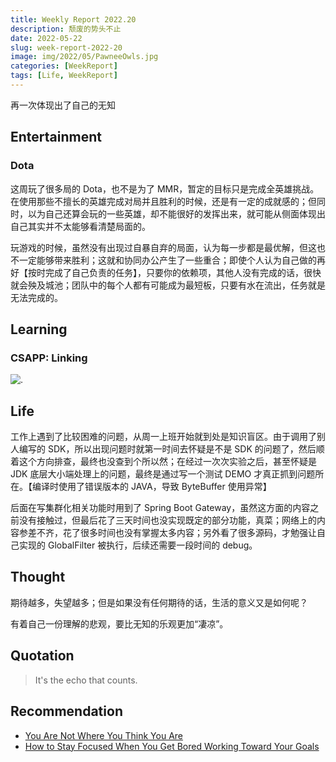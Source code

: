 ```yaml
---
title: Weekly Report 2022.20
description: 颓废的势头不止
date: 2022-05-22
slug: week-report-2022-20
image: img/2022/05/PawneeOwls.jpg
categories: [WeekReport]
tags: [Life, WeekReport]
---
```


再一次体现出了自己的无知

## Entertainment

### Dota

这周玩了很多局的 Dota，也不是为了 MMR，暂定的目标只是完成全英雄挑战。在使用那些不擅长的英雄完成对局并且胜利的时候，还是有一定的成就感的；但同时，以为自己还算会玩的一些英雄，却不能很好的发挥出来，就可能从侧面体现出自己其实并不太能够看清楚局面的。

玩游戏的时候，虽然没有出现过自暴自弃的局面，认为每一步都是最优解，但这也不一定能够带来胜利；这就和协同办公产生了一些重合；即使个人认为自己做的再好【按时完成了自己负责的任务】，只要你的依赖项，其他人没有完成的话，很快就会殃及城池；团队中的每个人都有可能成为最短板，只要有水在流出，任务就是无法完成的。

## Learning

### CSAPP: Linking

![.](img/2022/05/compile.png)

## Life

工作上遇到了比较困难的问题，从周一上班开始就到处是知识盲区。由于调用了别人编写的 SDK，所以出现问题时就第一时间去怀疑是不是 SDK 的问题了，然后顺着这个方向排查，最终也没查到个所以然；在经过一次次实验之后，甚至怀疑是 JDK 底层大小端处理上的问题，最终是通过写一个测试 DEMO 才真正抓到问题所在。【编译时使用了错误版本的 JAVA，导致 ByteBuffer 使用异常】

后面在写集群化相关功能时用到了 Spring Boot Gateway，虽然这方面的内容之前没有接触过，但最后花了三天时间也没实现既定的部分功能，真菜；网络上的内容参差不齐，花了很多时间也没有掌握太多内容；另外看了很多源码，才勉强让自己实现的 GlobalFilter 被执行，后续还需要一段时间的 debug。

## Thought

期待越多，失望越多；但是如果没有任何期待的话，生活的意义又是如何呢？

有着自己一份理解的悲观，要比无知的乐观更加“凄凉”。

## Quotation

> It's the echo that counts.

## Recommendation

- [You Are Not Where You Think You Are](https://www.youtube.com/watch?v=Pj-h6MEgE7I)
- [How to Stay Focused When You Get Bored Working Toward Your Goals](https://jamesclear.com/stay-focused)
